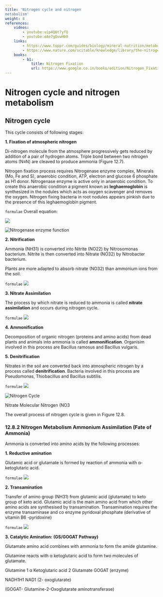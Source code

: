 ```yaml
---
title: 'Nitrogen cycle and nitrogen
metabolism'
weight: 8
references:
    videos:
        - youtube:uip4Q6t7yfQ 
        - youtube:eAe7gOvwHb0
    links:
        - https://www.toppr.com/guides/biology/mineral-nutrition/metabolism-of-nitrogen/
        - https://www.nature.com/scitable/knowledge/library/the-nitrogen-cycle-processes-players-and-human-15644632/
    books:
        - b1:
            title: Nitrogen Fixation
            url: https://www.google.co.in/books/edition/Nitrogen_Fixation/eRrt6v3Y2rcC?hl=en&gbpv=0
---
```


#  Nitrogen cycle and nitrogen metabolism


##  Nitrogen cycle
 This cycle consists of following stages: 
 
 **1. Fixation of atmospheric nitrogen** 
 
 Di-nitrogen molecule from the atmosphere progressively gets reduced by addition of a pair of hydrogen atoms. Triple bond between two nitrogen atoms (N≡N) are cleaved to produce ammonia (Figure 12.7).

Nitrogen fixation process requires Nitrogenase enzyme complex, Minerals (Mo, Fe and S), anaerobic condition, ATP, electron and glucose 6 phosphate as H1 donor. Nitrogenase enzyme is active only in anaerobic condition. To create this anaerobic condition a pigment known as **leghaemoglobin** is synthesized in the nodules which acts as oxygen scavenger and removes the oxygen. Nitrogen fixing bacteria in root nodules appears pinkish due to the presence of this leghaemoglobin pigment. 


`formulae`
Overall equation:

![](123.png)  

![ Nitrogenase enzyme function](12.8.png "")


**2. Nitrification** 

Ammonia (NH31) is converted into Nitrite (NO22) by Nitrosomonas bacterium. Nitrite is then converted into Nitrate (NO32) by Nitrobacter bacterium.

Plants are more adapted to absorb nitrate (NO32) than ammonium ions from the soil.

`formulae`
![](1234.png)

**3. Nitrate Assimilation** 

The process by which nitrate is reduced to ammonia is called **nitrate assimilation** and occurs during nitrogen cycle.

`formulae`
![](45.png)

**4. Ammonification** 

Decomposition of organic nitrogen (proteins and amino acids) from dead plants and animals into ammonia is called **ammonification**. Organisim involved in this process are Bacillus ramosus and Bacillus vulgaris.

**5. Denitrification**

Nitrates in the soil are converted back into atmospheric nitrogen by a process called **denitrification**. Bacteria involved in this process are Pseudomonas, Thiobacillus and Bacillus subtilis.

`formulae`
![](123456.png)

![Nitrogen Cycle](12.9.png)

Nitrate Molecular Nitrogen (NO3


The overall process of nitrogen cycle is given in Figure 12.8.

### 12.8.2 Nitrogen Metabolism Ammonium Assimilation (Fate of Ammonia)

 Ammonia is converted into amino acids by the following processes: 
 
**1. Reductive amination** 

Glutamic acid or glutamate is formed by reaction of ammonia with α-ketoglutaric acid.

`formulae`
![](00.png)


**2. Transamination** 

Transfer of amino group (NH31) from glutamic acid (glutamate) to keto group of keto acid. Glutamic acid is the main amino acid from which other amino acids are synthesised by transamination. Transamination requires the enzyme transaminase and co enzyme pyridoxal phosphate (derivative of vitamin B6 -pyridoxine) 

`formulae`
![](000.png)

**3. Catalytic Amination: (GS/GOGAT Pathway)**

Glutamate amino acid combines with ammonia to form the amide glutamine.

Glutamine reacts with α ketoglutaric acid to form two molecules of glutamate.

Glutamine 1 α Ketoglutaric acid 2 Glutamate GOGAT (enzyme)

NADH1H1 NAD1 (2- oxoglutarate)

(GOGAT- Glutamine-2-Oxoglutarate aminotransferase)
